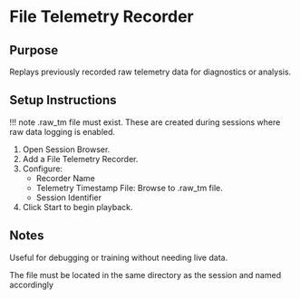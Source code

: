 # File Telemetry Recorder

## Purpose

Replays previously recorded raw telemetry data for diagnostics or analysis.

## Setup Instructions

!!! note
    .raw_tm file must exist. These are created during sessions where raw data logging is enabled.

1. Open Session Browser.
2. Add a File Telemetry Recorder.
3. Configure:
    - Recorder Name
    - Telemetry Timestamp File: Browse to .raw_tm file.
    - Session Identifier
4. Click Start to begin playback.

## Notes

Useful for debugging or training without needing live data.

The file must be located in the same directory as the session and named accordingly